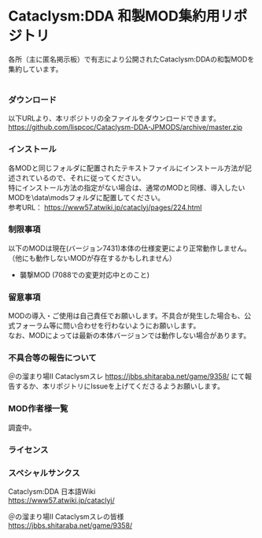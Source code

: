 
Cataclysm:DDA 和製MOD集約用リポジトリ
=================================

各所（主に匿名掲示板）で有志により公開されたCataclysm:DDAの和製MODを集約しています。<br>
<br>
### ダウンロード
以下URLより、本リポジトリの全ファイルをダウンロードできます。<br>
https://github.com/lispcoc/Cataclysm-DDA-JPMODS/archive/master.zip<br>

### インストール
各MODと同じフォルダに配置されたテキストファイルにインストール方法が記述されているので、それに従ってください。<br>
特にインストール方法の指定がない場合は、通常のMODと同様、導入したいMODを\data\modsフォルダに配置してください。<br>
参考URL： https://www57.atwiki.jp/cataclyj/pages/224.html<br>

### 制限事項
以下のMODは現在(バージョン7431)本体の仕様変更により正常動作しません。<br>
（他にも動作しないMODが存在するかもしれません）<br>
* 襲撃MOD (7088での変更対応中とのこと)

### 留意事項
MODの導入・ご使用は自己責任でお願いします。不具合が発生した場合も、公式フォーラム等に問い合わせを行わないようにお願いします。<br>
なお、MODによっては最新の本体バージョンでは動作しない場合があります。<br>

### 不具合等の報告について
＠の溜まり場II Cataclysmスレ https://jbbs.shitaraba.net/game/9358/ にて報告するか、本リポジトリにIssueを上げてくださるようお願いします。<br>

### MOD作者様一覧
調査中。<br>

### ライセンス

### スペシャルサンクス
Cataclysm:DDA 日本語Wiki<br>
https://www57.atwiki.jp/cataclyj/<br>

＠の溜まり場II Cataclysmスレの皆様<br>
https://jbbs.shitaraba.net/game/9358/<br>
